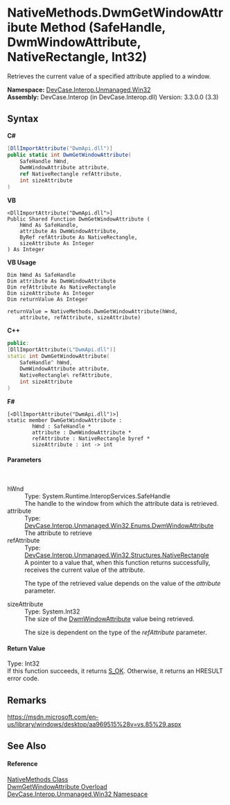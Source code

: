 # NativeMethods.DwmGetWindowAttribute Method (SafeHandle, DwmWindowAttribute, NativeRectangle, Int32)
 

Retrieves the current value of a specified attribute applied to a window.

**Namespace:**&nbsp;<a href="N_DevCase_Interop_Unmanaged_Win32">DevCase.Interop.Unmanaged.Win32</a><br />**Assembly:**&nbsp;DevCase.Interop (in DevCase.Interop.dll) Version: 3.3.0.0 (3.3)

## Syntax

**C#**<br />
``` C#
[DllImportAttribute("DwmApi.dll")]
public static int DwmGetWindowAttribute(
	SafeHandle hWnd,
	DwmWindowAttribute attribute,
	ref NativeRectangle refAttribute,
	int sizeAttribute
)
```

**VB**<br />
``` VB
<DllImportAttribute("DwmApi.dll">]
Public Shared Function DwmGetWindowAttribute ( 
	hWnd As SafeHandle,
	attribute As DwmWindowAttribute,
	ByRef refAttribute As NativeRectangle,
	sizeAttribute As Integer
) As Integer
```

**VB Usage**<br />
``` VB Usage
Dim hWnd As SafeHandle
Dim attribute As DwmWindowAttribute
Dim refAttribute As NativeRectangle
Dim sizeAttribute As Integer
Dim returnValue As Integer

returnValue = NativeMethods.DwmGetWindowAttribute(hWnd, 
	attribute, refAttribute, sizeAttribute)
```

**C++**<br />
``` C++
public:
[DllImportAttribute(L"DwmApi.dll")]
static int DwmGetWindowAttribute(
	SafeHandle^ hWnd, 
	DwmWindowAttribute attribute, 
	NativeRectangle% refAttribute, 
	int sizeAttribute
)
```

**F#**<br />
``` F#
[<DllImportAttribute("DwmApi.dll")>]
static member DwmGetWindowAttribute : 
        hWnd : SafeHandle * 
        attribute : DwmWindowAttribute * 
        refAttribute : NativeRectangle byref * 
        sizeAttribute : int -> int 

```


#### Parameters
&nbsp;<dl><dt>hWnd</dt><dd>Type: System.Runtime.InteropServices.SafeHandle<br />The handle to the window from which the attribute data is retrieved.</dd><dt>attribute</dt><dd>Type: <a href="T_DevCase_Interop_Unmanaged_Win32_Enums_DwmWindowAttribute">DevCase.Interop.Unmanaged.Win32.Enums.DwmWindowAttribute</a><br />The attribute to retrieve</dd><dt>refAttribute</dt><dd>Type: <a href="T_DevCase_Interop_Unmanaged_Win32_Structures_NativeRectangle">DevCase.Interop.Unmanaged.Win32.Structures.NativeRectangle</a><br />A pointer to a value that, when this function returns successfully, receives the current value of the attribute. 

 The type of the retrieved value depends on the value of the *attribute* parameter.</dd><dt>sizeAttribute</dt><dd>Type: System.Int32<br />The size of the <a href="T_DevCase_Interop_Unmanaged_Win32_Enums_DwmWindowAttribute">DwmWindowAttribute</a> value being retrieved. 

 The size is dependent on the type of the *refAttribute* parameter.</dd></dl>

#### Return Value
Type: Int32<br />If this function succeeds, it returns <a href="T_DevCase_Interop_Unmanaged_Win32_Enums_HResult">S_OK</a>. Otherwise, it returns an HRESULT error code.

## Remarks
<a href="https://msdn.microsoft.com/en-us/library/windows/desktop/aa969515%28v=vs.85%29.aspx" target="_blank">https://msdn.microsoft.com/en-us/library/windows/desktop/aa969515%28v=vs.85%29.aspx</a>

## See Also


#### Reference
<a href="T_DevCase_Interop_Unmanaged_Win32_NativeMethods">NativeMethods Class</a><br /><a href="Overload_DevCase_Interop_Unmanaged_Win32_NativeMethods_DwmGetWindowAttribute">DwmGetWindowAttribute Overload</a><br /><a href="N_DevCase_Interop_Unmanaged_Win32">DevCase.Interop.Unmanaged.Win32 Namespace</a><br />